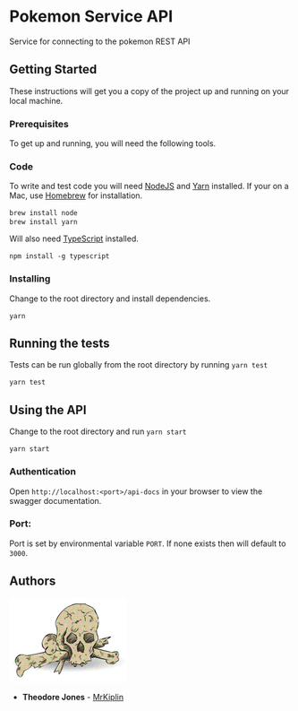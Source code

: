 # Pokemon Service API

Service for connecting to the pokemon REST API

## Getting Started

These instructions will get you a copy of the project up and running on your local machine.

### Prerequisites

To get up and running, you will need the following tools.

### Code

To write and test code you will need [NodeJS](https://nodejs.org/en/) and [Yarn](https://yarnpkg.com/lang/en/) installed. If your on a Mac, use [Homebrew](https://docs.brew.sh/Installation) for installation.

```
brew install node
brew install yarn
```

Will also need [TypeScript](https://www.typescriptlang.org/) installed.

```
npm install -g typescript
```

### Installing

Change to the root directory and install dependencies.

```
yarn
```

## Running the tests

Tests can be run globally from the root directory by running `yarn test`

```
yarn test
```

## Using the API

Change to the root directory and run `yarn start`

```
yarn start
```

### Authentication

Open `http://localhost:<port>/api-docs` in your browser to view the swagger documentation.

### Port:

Port is set by environmental variable `PORT`. If none exists then will default to `3000`.

## Authors

![](mrkiplin-icon.gif)

- **Theodore Jones** - [MrKiplin](https://github.com/MrKiplin)
